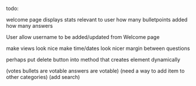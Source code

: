 todo:

welcome page displays stats relevant to user
	how many bulletpoints added
	how many answers

User
	allow username to be added/updated from Welcome page

make views look nice
	make time/dates look nicer
	margin between questions

perhaps put delete button into method that creates element dynamically

(votes
	bullets are votable
	answers are votable)
(need a way to add item to other categories)
(add search)